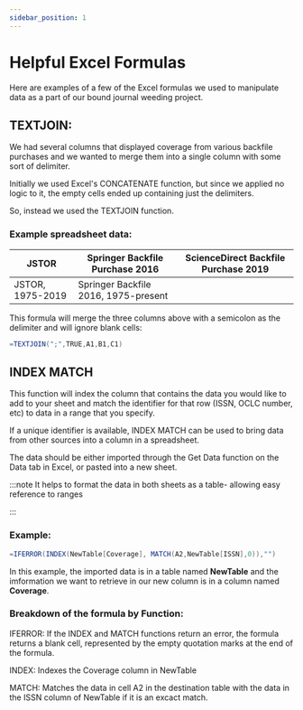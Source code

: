 ```yaml
---
sidebar_position: 1
---
```


# Helpful Excel Formulas

Here are examples of a few of the Excel formulas we used to manipulate data as a part of our bound journal weeding project.

## TEXTJOIN:

We had several columns that displayed coverage from various backfile purchases and we wanted to merge them into a single column with some sort of delimiter. 

Initially we used Excel's CONCATENATE function, but since we applied no logic to it, the empty cells ended up containing just the delimiters. 

So, instead we used the TEXTJOIN function.

### Example spreadsheet data:

|JSTOR|Springer Backfile Purchase 2016|ScienceDirect Backfile Purchase 2019|
|-----------|----------|-----------|
|JSTOR, 1975-2019|Springer Backfile 2016, 1975-present||

This formula will merge the three columns above with a semicolon as the delimiter and will ignore blank cells:

```scala
=TEXTJOIN(";",TRUE,A1,B1,C1)
```

## INDEX MATCH

This function will index the column that contains the data you would like to add to your sheet and match the identifier for that row (ISSN, OCLC number, etc) to data in a range that you specify.

If a unique identifier is available, INDEX MATCH can be used to bring data from other sources into a column in a spreadsheet. 

The data should be either imported through the Get Data function on the Data tab in Excel, or pasted into a new sheet. 

:::note 
It helps to format the data in both sheets as a table- allowing easy reference to ranges

:::

### Example:

```scala
=IFERROR(INDEX(NewTable[Coverage], MATCH(A2,NewTable[ISSN],0)),"")
```

In this example, the imported data is in a table named **NewTable** and the imformation we want to retrieve in our new column is in a column named **Coverage**. 

### Breakdown of the formula by Function:

IFERROR: If the INDEX and MATCH functions return an error, the formula returns a blank cell, represented by the empty quotation marks at the end of the formula. 

INDEX: Indexes the Coverage column in NewTable

MATCH: Matches the data in cell A2 in the destination table with the data in the ISSN column of NewTable if it is an excact match. 



